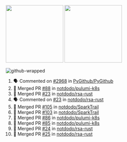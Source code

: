 <a href="https://github.com/notdodo"><img src="https://github-readme-stats.vercel.app/api?username=notdodo&count_private=true&theme=dark" height="180" /></a> <a href="https://github.com/notdodo"><img src="https://github-readme-stats.vercel.app/api/top-langs/?username=notdodo&langs_count=8&theme=dark&hide=tex,java,html,css&layout=compact" height="180" /></a>

![github-wrapped](https://github.com/notdodo/notdodo/assets/6991986/fb310ed4-7b6b-48dd-a447-4c85e6000edb)

<!--START_SECTION:activity-->
1. 🗣 Commented on [#2968](https://github.com/PyGithub/PyGithub/pull/2968#issuecomment-2215319481) in [PyGithub/PyGithub](https://github.com/PyGithub/PyGithub)
2. 🎉 Merged PR [#88](https://github.com/notdodo/pulumi-k8s/pull/88) in [notdodo/pulumi-k8s](https://github.com/notdodo/pulumi-k8s)
3. 🎉 Merged PR [#23](https://github.com/notdodo/rsa-rust/pull/23) in [notdodo/rsa-rust](https://github.com/notdodo/rsa-rust)
4. 🗣 Commented on [#23](https://github.com/notdodo/rsa-rust/pull/23#issuecomment-2211706485) in [notdodo/rsa-rust](https://github.com/notdodo/rsa-rust)
5. 🎉 Merged PR [#105](https://github.com/notdodo/SparkTrail/pull/105) in [notdodo/SparkTrail](https://github.com/notdodo/SparkTrail)
6. 🎉 Merged PR [#103](https://github.com/notdodo/SparkTrail/pull/103) in [notdodo/SparkTrail](https://github.com/notdodo/SparkTrail)
7. 🎉 Merged PR [#86](https://github.com/notdodo/pulumi-k8s/pull/86) in [notdodo/pulumi-k8s](https://github.com/notdodo/pulumi-k8s)
8. 🎉 Merged PR [#85](https://github.com/notdodo/pulumi-k8s/pull/85) in [notdodo/pulumi-k8s](https://github.com/notdodo/pulumi-k8s)
9. 🎉 Merged PR [#24](https://github.com/notdodo/rsa-rust/pull/24) in [notdodo/rsa-rust](https://github.com/notdodo/rsa-rust)
10. 🎉 Merged PR [#25](https://github.com/notdodo/rsa-rust/pull/25) in [notdodo/rsa-rust](https://github.com/notdodo/rsa-rust)
<!--END_SECTION:activity-->
